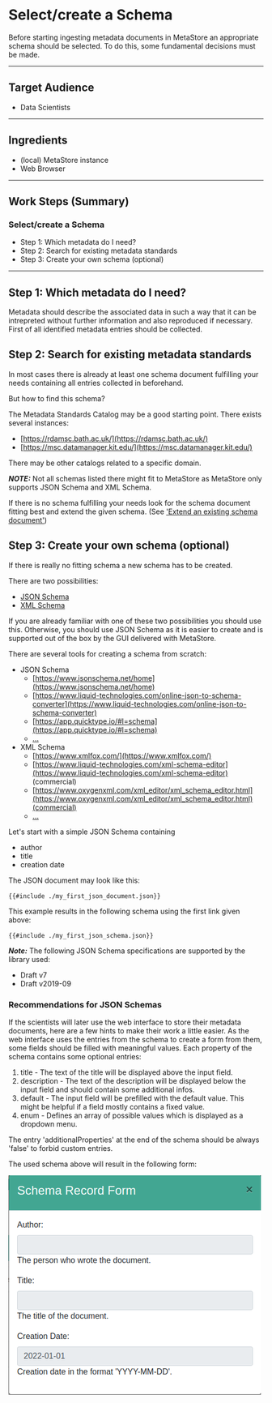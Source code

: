 # Select/create a Schema
Before starting ingesting metadata documents in MetaStore an appropriate schema 
should be selected. To do this, some fundamental decisions must be made.

---

## Target Audience

- Data Scientists

---

## Ingredients

- (local) MetaStore instance
- Web Browser

---

## Work Steps (Summary)

### Select/create a Schema
* Step 1: Which metadata do I need?
* Step 2: Search for existing metadata standards
* Step 3: Create your own schema (optional)

---

## Step 1: Which metadata do I need?
Metadata should describe the associated data in such a way that it can be 
intrepreted without further information and also reproduced if necessary. 
First of all identified metadata entries should be collected. 


## Step 2: Search for existing metadata standards
In most cases there is already at least one schema document fulfilling your needs
containing all entries collected in beforehand.

But how to find this schema?

The Metadata Standards Catalog may be a good starting point. There exists 
several instances:
- [https://rdamsc.bath.ac.uk/](https://rdamsc.bath.ac.uk/)
- [https://msc.datamanager.kit.edu/](https://msc.datamanager.kit.edu/)

There may be other catalogs related to a specific domain.

***NOTE:*** Not all schemas listed there might fit to MetaStore as MetaStore only 
supports JSON Schema and XML Schema. 

If there is no schema fulfilling your needs look for the schema document fitting 
best and extend the given schema. (See ['Extend an existing schema document'](./extend.md))

## Step 3: Create your own schema (optional)
If there is really no fitting schema a new schema has to be created.

There are two possibilities:
- [JSON Schema](https://json-schema.org/)
- [XML Schema](https://www.w3schools.com/XML/schema_howto.asp)

If you are already familiar with one of these two possibilities you should use 
this. Otherwise, you should use JSON Schema as it is easier to create and is supported
out of the box by the GUI delivered with MetaStore. 

There are several tools for creating a schema from scratch:
- JSON Schema
  - [https://www.jsonschema.net/home](https://www.jsonschema.net/home)
  - [https://www.liquid-technologies.com/online-json-to-schema-converter](https://www.liquid-technologies.com/online-json-to-schema-converter)
  - [https://app.quicktype.io/#l=schema](https://app.quicktype.io/#l=schema)
  - [...](https://json-schema.org/implementations.html#schema-generators)
- XML Schema
  - [https://www.xmlfox.com/](https://www.xmlfox.com/)
  - [https://www.liquid-technologies.com/xml-schema-editor](https://www.liquid-technologies.com/xml-schema-editor) (commercial)
  - [https://www.oxygenxml.com/xml_editor/xml_schema_editor.html](https://www.oxygenxml.com/xml_editor/xml_schema_editor.html)(commercial)
  - [...](https://www.w3.org/XML/Schema#Tools)

Let's start with a simple JSON Schema containing 
- author
- title
- creation date

The JSON document may look like this:
```
{{#include ./my_first_json_document.json}}
```
This example results in the following schema using the first link given above:
```
{{#include ./my_first_json_schema.json}}
```
***Note:*** The following JSON Schema specifications are supported by the library used:
* Draft v7 
* Draft v2019-09

### Recommendations for JSON Schemas
If the scientists will later use the web interface to store their metadata 
documents, here are a few hints to make their work a little easier. 
As the web interface uses the entries from the schema to create a form from them, 
some fields should be filled with meaningful values.
Each property of the schema contains some optional entries:
1. title - The text of the title will be displayed above the input field.
2. description - The text of the description will be displayed below the input 
   field and should contain some additional infos.
3. default - The input field will be prefilled with the default value. This might
   be helpful if a field mostly contains a fixed value. 
4. enum - Defines an array of possible values which is displayed as a dropdown menu.

The entry 'additionalProperties' at the end of the schema should be always 'false' 
to forbid custom entries.

The used schema above will result in the following form:

<div class="centerbox">
    <img src="/images/SchemaRecordFormExample.png" alt="Schema Record Form Example" style="max-height:50em;" />
</div>

